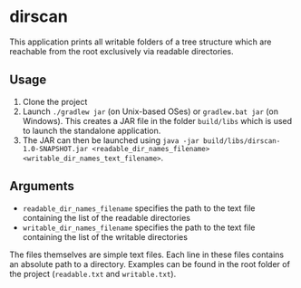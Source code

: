 # dirscan

This application prints all writable folders of a tree structure which are 
reachable from the root exclusively via readable directories.

## Usage
1. Clone the project
2. Launch ``./gradlew jar`` (on Unix-based OSes) or ``gradlew.bat jar`` (on Windows).
This creates a JAR file in the folder ``build/libs`` which is used to launch the standalone application.
3. The JAR can then be launched using ``java -jar build/libs/dirscan-1.0-SNAPSHOT.jar <readable_dir_names_filename> <writable_dir_names_text_filename>``.

## Arguments
* ``readable_dir_names_filename`` specifies the path to the text file containing the list of the readable directories
* ``writable_dir_names_filename`` specifies the path to the text file containing the list of the writable directories

The files themselves are simple text files. Each line in these files contains an absolute path to a directory.
Examples can be found in the root folder of the project (``readable.txt`` and ``writable.txt``).
